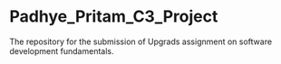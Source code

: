 # Padhye_Pritam_C3_Project
The repository for the submission of Upgrads assignment on software development fundamentals.
